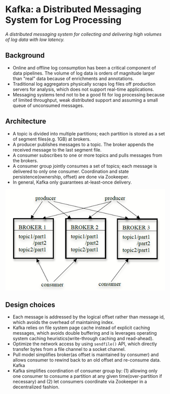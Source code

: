 # Kafka: a Distributed Messaging System for Log Processing

*A distributed messaging system for collecting and delivering high volumes of log data with low latency.*

## Background

- Online and offline log consumption has been a critical component of data pipelines. The volume of log data is orders of magnitude larger than "real" data because of enrichments and annotations.
- Traditional log aggregators physically scraps log files off production servers for analysis, which does not support real-time applications.
- Messaging systems tend not to be a good fit for log processing because of limited throughput, weak distributed support and assuming a small queue of unconsumed messages.

## Architecture

- A topic is divided into multiple partitions; each partition is stored as a set of segment files(e.g. 1GB) at brokers.
- A producer publishes messages to a topic. The broker appends the received message to the last segment file.
- A consumer subscribes to one or more topics and pulls messages from the brokers.
- A consumer group jointly consumes a set of topics; each message is delivered to only one consumer. Coordination and state persistence(ownership, offset) are done via Zookeeper.
- In general, Kafka only guarantees at-least-once delivery.

![architecture](images/architecture.png)

## Design choices

- Each message is addressed by the logical offset rather than message id, which avoids the overhead of maintaining index.
- Kafka relies on file system page cache instead of explicit caching messages, which avoids double buffering and is leverages operating system caching heuristics(write-through caching and read-ahead).
- Optimize the network access by using `sendfile()` API, which directly transfer bytes from a file channel to a socket channel.
- Pull model simplifies broker(as offset is maintained by consumer) and allows consumer to rewind back to an old offset and re-consume data. Kafka
- Kafka simplifies coordination of consumer group by: (1) allowing only one consumer to consume a partition at any given time(over-partition if necessary) and (2) let consumers coordinate via Zookeeper in a decentralized fashion.